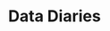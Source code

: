 ---
inv_num: 2003-002
add_credit:
url: 2003-002-data-diaries
title: Data Diaries
year: '2003'
display_year: '2003'
medium: 62* Videos
dims:
pitch: "​Computer memory interpreted as video. "
ps: 'Rhizome got this working again! OMG. Also, actually 61 videos cause there is
  an error on one, and I decided to not fix it. '
live_url: https://anthology.rhizome.org/data-diaries-2003
youtube:
related_code:
subheading:
download:
commission: Commissioned by New Radio and Performing Arts, Inc., (aka Ether-Ore),
  for its Turbulence website
related:
layout: things-i-made
---